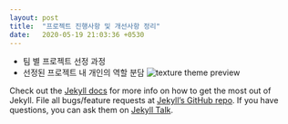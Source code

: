 ```yaml
---
layout: post
title:  "프로젝트 진행사항 및 개선사항 정리"
date:   2020-05-19 21:03:36 +0530
---
```

* 팀 별 프로젝트 선정 과정
* 선정된 프로젝트 내 개인의 역할 분담
![texture theme preview](https://images.unsplash.com/photo-1500322969630-a26ab6eb64cc?ixlib=rb-1.2.1&ixid=eyJhcHBfaWQiOjEyMDd9&w=1000&q=80)

Check out the [Jekyll docs][jekyll-docs] for more info on how to get the most out of Jekyll. File all bugs/feature requests at [Jekyll’s GitHub repo][jekyll-gh]. If you have questions, you can ask them on [Jekyll Talk][jekyll-talk].

[jekyll-docs]: https://jekyllrb.com/docs/home
[jekyll-gh]:   https://github.com/jekyll/jekyll
[jekyll-talk]: https://talk.jekyllrb.com/
